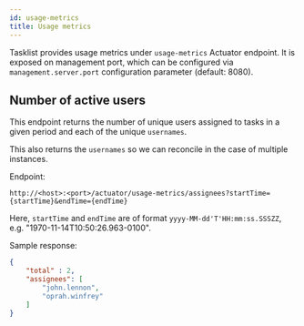 ```yaml
---
id: usage-metrics
title: Usage metrics
---
```


Tasklist provides usage metrics under `usage-metrics` Actuator endpoint. It is exposed on management port, which can be configured via `management.server.port` configuration parameter (default: 8080).

## Number of active users

This endpoint returns the number of unique users assigned to tasks in a given period and each of the unique `usernames`.

This also returns the `usernames` so we can reconcile in the case of multiple instances.

Endpoint:

```
http://<host>:<port>/actuator/usage-metrics/assignees?startTime={startTime}&endTime={endTime}
```

Here, `startTime` and `endTime` are of format `yyyy-MM-dd'T'HH:mm:ss.SSSZZ`, e.g. "1970-11-14T10:50:26.963-0100".

Sample response:

```json
{
    "total" : 2,
    "assignees": [
        "john.lennon", 
        "oprah.winfrey"
    ]
}
```
